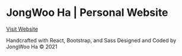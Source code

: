 # JongWoo Ha | Personal Website

[Visit Website](https://jongwooha98.github.io/portfolio/)

Handcrafted with React, Bootstrap, and Sass
Designed and Coded by JongWoo Ha © 2021
